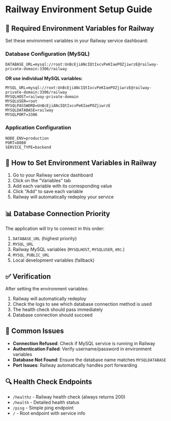 # Railway Environment Setup Guide

## 🚀 **Required Environment Variables for Railway**

Set these environment variables in your Railway service dashboard:

### **Database Configuration (MySQL)**
```
DATABASE_URL=mysql://root:UnBcEjiANcIQtIxcvPeKIaePOZjiwrzE@railway-private-domain:3306/railway
```

**OR use individual MySQL variables:**
```
MYSQL_URL=mysql://root:UnBcEjiANcIQtIxcvPeKIaePOZjiwrzE@railway-private-domain:3306/railway
MYSQLHOST=railway-private-domain
MYSQLUSER=root
MYSQLPASSWORD=UnBcEjiANcIQtIxcvPeKIaePOZjiwrzE
MYSQLDATABASE=railway
MYSQLPORT=3306
```

### **Application Configuration**
```
NODE_ENV=production
PORT=8080
SERVICE_TYPE=backend
```

## 🔧 **How to Set Environment Variables in Railway**

1. Go to your Railway service dashboard
2. Click on the "Variables" tab
3. Add each variable with its corresponding value
4. Click "Add" to save each variable
5. Railway will automatically redeploy your service

## 📊 **Database Connection Priority**

The application will try to connect in this order:
1. `DATABASE_URL` (highest priority)
2. `MYSQL_URL`
3. Railway MySQL variables (`MYSQLHOST`, `MYSQLUSER`, etc.)
4. `MYSQL_PUBLIC_URL`
5. Local development variables (fallback)

## ✅ **Verification**

After setting the environment variables:
1. Railway will automatically redeploy
2. Check the logs to see which database connection method is used
3. The health check should pass immediately
4. Database connection should succeed

## 🚨 **Common Issues**

- **Connection Refused**: Check if MySQL service is running in Railway
- **Authentication Failed**: Verify username/password in environment variables
- **Database Not Found**: Ensure the database name matches `MYSQLDATABASE`
- **Port Issues**: Railway automatically handles port forwarding

## 🔍 **Health Check Endpoints**

- `/healthz` - Railway health check (always returns 200)
- `/health` - Detailed health status
- `/ping` - Simple ping endpoint
- `/` - Root endpoint with service info
